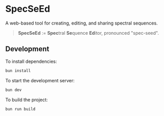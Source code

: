 # SpecSeEd

A web-based tool for creating, editing, and sharing spectral sequences.

> **SpecSeEd** := **Spec**tral **Se**quence **Ed**itor, pronounced "spec-seed".

## Development

To install dependencies:

```bash
bun install
```

To start the development server:

```bash
bun dev
```

To build the project:

```bash
bun run build
```
